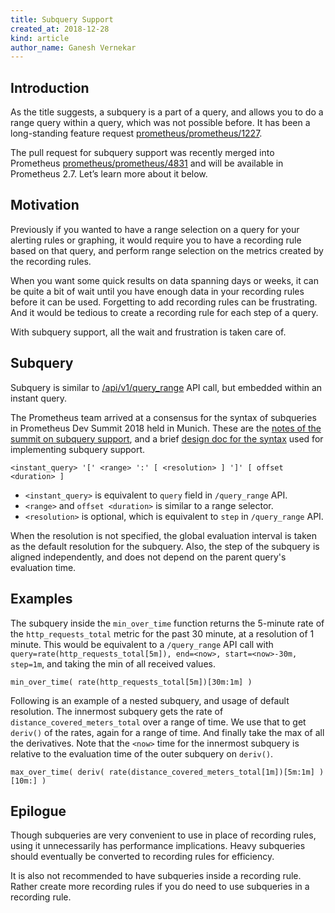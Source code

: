```yaml
---
title: Subquery Support
created_at: 2018-12-28
kind: article
author_name: Ganesh Vernekar
---
```


## Introduction

As the title suggests, a subquery is a part of a query, and allows you to do a range query within a query, which was not possible before. It has been a long-standing feature request [prometheus/prometheus/1227](https://github.com/prometheus/prometheus/issues/1227).

The pull request for subquery support was recently merged into Prometheus [prometheus/prometheus/4831](https://github.com/prometheus/prometheus/pull/4831) and will be available in Prometheus 2.7. Let’s learn more about it below.

## Motivation

Previously if you wanted to have a range selection on a query for your alerting rules or graphing, it would require you to have a recording rule based on that query, and perform range selection on the metrics created by the recording rules.

When you want some quick results on data spanning days or weeks, it can be quite a bit of wait until you have enough data in your recording rules before it can be used. Forgetting to add recording rules can be frustrating. And it would be tedious to create a recording rule for each step of a query.

With subquery support, all the wait and frustration is taken care of.

## Subquery

Subquery is similar to [/api/v1/query_range](https://prometheus.io/docs/prometheus/latest/querying/api/#range-queries) API call, but embedded within an instant query.

The Prometheus team arrived at a consensus for the syntax of subqueries in Prometheus Dev Summit 2018 held in Munich. These are the [notes of the summit on subquery support](https://docs.google.com/document/d/1-C5PycocOZEVIPrmM1hn8fBelShqtqiAmFptoG4yK70/edit#heading=h.q32gdnoqz8t0), and a brief [design doc for the syntax](https://docs.google.com/document/d/1P_G87zN88YvmMr4iwLWygChMTZhai1L7S_c0awu1CAE/edit?usp=sharing) used for implementing subquery support.

    <instant_query> '[' <range> ':' [ <resolution> ] ']' [ offset <duration> ]

* `<instant_query>` is equivalent to `query` field in `/query_range` API.
* `<range>` and `offset <duration>` is similar to a range selector.
* `<resolution>` is optional, which is equivalent to `step` in `/query_range` API.

When the resolution is not specified, the global evaluation interval is taken as the default resolution for the subquery. Also, the step of the subquery is aligned independently, and does not depend on the parent query's evaluation time.

## Examples

The subquery inside the `min_over_time` function returns the 5-minute rate of the `http_requests_total` metric for the past 30 minute, at a resolution of 1 minute. This would be equivalent to a `/query_range` API call with `query=rate(http_requests_total[5m]), end=<now>, start=<now>-30m, step=1m`, and taking the min of all received values.

    min_over_time( rate(http_requests_total[5m])[30m:1m] )

Following is an example of a nested subquery, and usage of default resolution. The innermost subquery gets the rate of `distance_covered_meters_total` over a range of time. We use that to get `deriv()` of the rates, again for a range of time. And finally take the max of all the derivatives.
Note that the `<now>` time for the innermost subquery is relative to the evaluation time of the outer subquery on `deriv()`.

    max_over_time( deriv( rate(distance_covered_meters_total[1m])[5m:1m] )[10m:] )

## Epilogue

Though subqueries are very convenient to use in place of recording rules, using it unnecessarily has performance implications. Heavy subqueries should eventually be converted to recording rules for efficiency.

It is also not recommended to have subqueries inside a recording rule. Rather create more recording rules if you do need to use subqueries in a recording rule.
